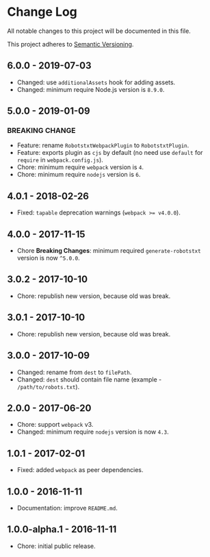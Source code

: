 # Change Log

All notable changes to this project will be documented in this file.

This project adheres to [Semantic Versioning](http://semver.org).

## 6.0.0 - 2019-07-03

- Changed: use `additionalAssets` hook for adding assets.
- Changed: minimum require Node.js version is `8.9.0`.

## 5.0.0 - 2019-01-09

### BREAKING CHANGE

- Feature: rename `RobotstxtWebpackPlugin` to `RobotstxtPlugin`.
- Feature: exports plugin as `cjs` by default (no need use `default` for `require` in `webpack.config.js`).
- Chore: minimum require `webpack` version is `4`.
- Chore: minimum require `nodejs` version is `6`.

## 4.0.1 - 2018-02-26

- Fixed: `tapable` deprecation warnings (`webpack >= v4.0.0`).

## 4.0.0 - 2017-11-15

- Chore **Breaking Changes**: minimum required `generate-robotstxt` version is
  now `^5.0.0`.

## 3.0.2 - 2017-10-10

- Chore: republish new version, because old was break.

## 3.0.1 - 2017-10-10

- Chore: republish new version, because old was break.

## 3.0.0 - 2017-10-09

- Changed: rename from `dest` to `filePath`.
- Changed: `dest` should contain file name (example - `/path/to/robots.txt`).

## 2.0.0 - 2017-06-20

- Chore: support `webpack` v3.
- Changed: minimum require `nodejs` version is now `4.3`.

## 1.0.1 - 2017-02-01

- Fixed: added `webpack` as peer dependencies.

## 1.0.0 - 2016-11-11

- Documentation: improve `README.md`.

## 1.0.0-alpha.1 - 2016-11-11

- Chore: initial public release.
